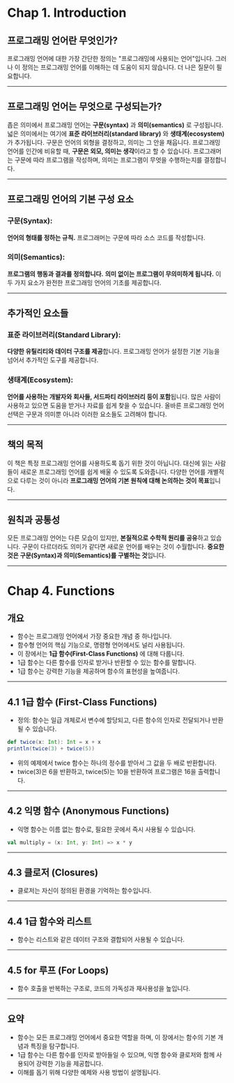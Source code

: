 # Chap 1. Introduction

## 프로그래밍 언어란 무엇인가?
프로그래밍 언어에 대한 가장 간단한 정의는 "프로그래밍에 사용되는 언어"입니다. 그러나 이 정의는 프로그래밍 언어를 이해하는 데 도움이 되지 않습니다. 더 나은 질문이 필요합니다.

---
## 프로그래밍 언어는 무엇으로 구성되는가?
좁은 의미에서 프로그래밍 언어는 **구문(syntax)** 과 **의미(semantics)** 로 구성됩니다. 넓은 의미에서는 여기에 **표준 라이브러리(standard library)** 와 **생태계(ecosystem)** 가 추가됩니다. 구문은 언어의 외형을 결정하고, 의미는 그 안을 채웁니다. 프로그래밍 언어를 인간에 비유할 때, **구문은 외모, 의미는 생각**이라고 할 수 있습니다. 프로그래머는 구문에 따라 프로그램을 작성하며, 의미는 프로그램이 무엇을 수행하는지를 결정합니다.

---
## 프로그래밍 언어의 기본 구성 요소
### 구문(Syntax):
**언어의 형태를 정하는 규칙.**
프로그래머는 구문에 따라 소스 코드를 작성합니다.

### 의미(Semantics):
**프로그램의 행동과 결과를 정의합니다.**
**의미 없이는 프로그램이 무의미하게 됩니다.**
이 두 가지 요소가 완전한 프로그래밍 언어의 기초를 제공합니다.

---
## 추가적인 요소들
### 표준 라이브러리(Standard Library):
**다양한 유틸리티와 데이터 구조를 제공**합니다.
프로그래밍 언어가 설정한 기본 기능을 넘어서 추가적인 도구를 제공합니다.

### 생태계(Ecosystem):
**언어를 사용하는 개발자와 회사들, 서드파티 라이브러리 등이 포함**됩니다.
많은 사람이 사용하고 있으면 도움을 받거나 자료를 쉽게 찾을 수 있습니다.
올바른 프로그래밍 언어 선택은 구문과 의미뿐 아니라 이러한 요소들도 고려해야 합니다.

---
## 책의 목적
이 책은 특정 프로그래밍 언어를 사용하도록 돕기 위한 것이 아닙니다. 대신에 읽는 사람들이 새로운 프로그래밍 언어를 쉽게 배울 수 있도록 도와줍니다. 다양한 언어를 개별적으로 다루는 것이 아니라 **프로그래밍 언어의 기본 원칙에 대해 논의하는 것이 목표**입니다.

---
## 원칙과 공통성
모든 프로그래밍 언어는 다른 모습이 있지만, **본질적으로 수학적 원리를 공유**하고 있습니다. 구문이 다르더라도 의미가 같다면 새로운 언어를 배우는 것이 수월합니다. **중요한 것은 구문(Syntax)과 의미(Semantics)를 구별하는 것**입니다.

---
# Chap 4. Functions

## 개요
- 함수는 프로그래밍 언어에서 가장 중요한 개념 중 하나입니다. 
- 함수형 언어의 핵심 기능으로, 명령형 언어에서도 널리 사용됩니다. 
- 이 장에서는 **1급 함수(First-Class Functions)** 에 대해 다룹니다. 
- 1급 함수는 다른 함수를 인자로 받거나 반환할 수 있는 함수를 말합니다. 
- 1급 함수는 강력한 기능을 제공하며 함수의 표현성을 높여줍니다.

---
## 4.1 1급 함수 (First-Class Functions)
- 정의: 함수는 일급 개체로서 변수에 할당되고, 다른 함수의 인자로 전달되거나 반환될 수 있습니다.

```scala
def twice(x: Int): Int = x + x
println(twice(3) + twice(5))
```

- 위의 예제에서 twice 함수는 하나의 정수를 받아서 그 값을 두 배로 반환합니다. 
- twice(3)은 6을 반환하고, twice(5)는 10을 반환하여 프로그램은 16을 출력합니다.

---
## 4.2 익명 함수 (Anonymous Functions)
- 익명 함수는 이름 없는 함수로, 필요한 곳에서 즉시 사용될 수 있습니다.

```scala
val multiply = (x: Int, y: Int) => x * y
```

---
## 4.3 클로저 (Closures)
- 클로저는 자신이 정의된 환경을 기억하는 함수입니다.

---
## 4.4 1급 함수와 리스트
- 함수는 리스트와 같은 데이터 구조와 결합되어 사용될 수 있습니다.

---
## 4.5 for 루프 (For Loops)
- 함수 호출을 반복하는 구조로, 코드의 가독성과 재사용성을 높입니다.

---
## 요약
- 함수는 모든 프로그래밍 언어에서 중요한 역할을 하며, 이 장에서는 함수의 기본 개념과 특징을 탐구합니다. 
- 1급 함수는 다른 함수를 인자로 받아들일 수 있으며, 익명 함수와 클로저와 함께 사용되어 강력한 기능을 제공합니다. 
- 이해를 돕기 위해 다양한 예제와 사용 방법이 설명됩니다.
